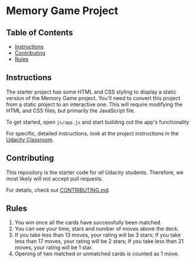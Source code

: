 # Memory Game Project

## Table of Contents

* [Instructions](#instructions)
* [Contributing](#contributing)
* [Rules](#rules)

## Instructions

The starter project has some HTML and CSS styling to display a static version of the Memory Game project. You'll need to convert this project from a static project to an interactive one. This will require modifying the HTML and CSS files, but primarily the JavaScript file.

To get started, open `js/app.js` and start building out the app's functionality

For specific, detailed instructions, look at the project instructions in the [Udacity Classroom](https://classroom.udacity.com/me).

## Contributing

This repository is the starter code for _all_ Udacity students. Therefore, we most likely will not accept pull requests.

For details, check out [CONTRIBUTING.md](CONTRIBUTING.md).


## Rules

1. You win once all the cards have successfully been matched.
2. You can see your time, stars and number of moves above the deck.
3. If you take less than 13 moves, your rating will be 3 stars;
   If you take less than 17 moves, your rating will be 2 stars;
   If you take less than 21 moves, your rating will be 1 star.
4. Opening of two matched or unmatched cards is counted as 1 move.
